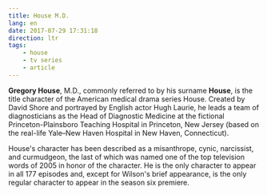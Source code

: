 ```yaml
---
title: House M.D.
lang: en
date: 2017-07-29 17:31:18
direction: ltr
tags:
    - house
    - tv series
    - article
---
```


**Gregory House**, M.D., commonly referred to by his surname **House**, is the title character of the American medical drama series House. Created by David Shore and portrayed by English actor Hugh Laurie, he leads a team of diagnosticians as the Head of Diagnostic Medicine at the fictional Princeton-Plainsboro Teaching Hospital in Princeton, New Jersey (based on the real-life Yale–New Haven Hospital in New Haven, Connecticut).

House's character has been described as a misanthrope, cynic, narcissist, and curmudgeon, the last of which was named one of the top television words of 2005 in honor of the character. He is the only character to appear in all 177 episodes and, except for Wilson's brief appearance, is the only regular character to appear in the season six premiere.